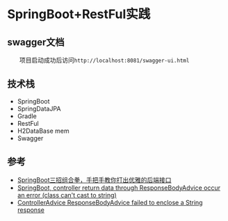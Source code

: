 # SpringBoot+RestFul实践
## swagger文档
&emsp;&emsp;项目启动成功后访问`http://localhost:8081/swagger-ui.html`
## 技术栈
- SpringBoot
- SpringDataJPA
- Gradle
- RestFul
- H2DataBase mem
- Swagger
## 参考
- [SpringBoot三招组合拳，手把手教你打出优雅的后端接口](https://mp.weixin.qq.com/s/kwf-NCTdS5pRBuBa4hKM0A)
- [SpringBoot, controller return data through ResponseBodyAdvice occur an error (class can't cast to string)
](https://stackoverflow.com/questions/51828879/springboot-controller-return-data-through-responsebody)
- [ControllerAdvice ResponseBodyAdvice failed to enclose a String response](https://stackoverflow.com/questions/44121648/controlleradvice-responsebodyadvice-failed-to-enclose-a-string-response)